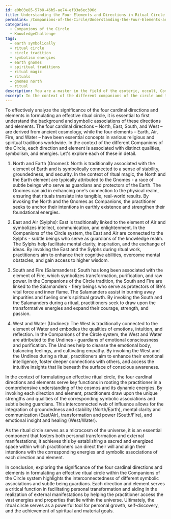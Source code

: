 ```yaml
---
id: e0b03e85-57b8-46b5-ae74-ef83a6ec396d
title: Understanding the Four Elements and Directions in Ritual Circle Creation
permalink: /Companions-of-the-Circle/Understanding-the-Four-Elements-and-Directions-in-Ritual-Circle-Creation/
categories:
  - Companions of the Circle
  - KnowledgeChallenge
tags:
  - earth symbolically
  - ritual circle
  - circle tradition
  - symbolism energies
  - earth gnomes
  - spiritual traditions
  - ritual magic
  - rituals
  - gnomes north
  - ritual
description: You are a master in the field of the esoteric, occult, Companions of the Circle and Education. You are a writer of tests, challenges, books and deep knowledge on Companions of the Circle for initiates and students to gain deep insights and understanding from. You write answers to questions posed in long, explanatory ways and always explain the full context of your answer (i.e., related concepts, formulas, examples, or history), as well as the step-by-step thinking process you take to answer the challenges. Be rigorous and thorough, and summarize the key themes, ideas, and conclusions at the end.
excerpt: In the context of the different companions of the circle and their unique correspondences, analyze the significance of the four cardinal directions and elements in formulating an effective ritual circle; share their interconnected relationships and influences on both personal transformation and external manifestations.
---
```

To effectively analyze the significance of the four cardinal directions and elements in formulating an effective ritual circle, it is essential to first understand the background and symbolic associations of these directions and elements. The four cardinal directions – North, East, South, and West – are derived from ancient cosmology, while the four elements – Earth, Air, Fire, and Water – have been essential concepts in various religious and spiritual traditions worldwide. In the context of the different Companions of the Circle, each direction and element is associated with distinct qualities, symbolism, and energies. Let's explore each of these in detail.

1. North and Earth (Gnomes):
North is traditionally associated with the element of Earth and is symbolically connected to a sense of stability, groundedness, and security. In the context of ritual magic, the North and the Earth element are typically attributed to the Gnomes - a race of subtle beings who serve as guardians and protectors of the Earth. The Gnomes can aid in enhancing one's connection to the physical realm, ensuring that rituals translate into tangible, real-world results. By invoking the North and the Gnomes as Companions, the practitioner seeks to anchor their intentions in earthly existence and strengthen their foundational energies.

2. East and Air (Sylphs):
East is traditionally linked to the element of Air and symbolizes intellect, communication, and enlightenment. In the Companions of the Circle system, the East and Air are connected to the Sylphs - subtle beings who serve as guardians of the knowledge realm. The Sylphs help facilitate mental clarity, inspiration, and the exchange of ideas. By invoking the East and the Sylphs during ritual work, practitioners aim to enhance their cognitive abilities, overcome mental obstacles, and gain access to higher wisdom.

3. South and Fire (Salamanders):
South has long been associated with the element of Fire, which symbolizes transformation, purification, and raw power. In the Companions of the Circle tradition, the South and Fire are linked to the Salamanders - fiery beings who serve as protectors of life's vital force and inner flame. The Salamanders assist in burning away impurities and fueling one's spiritual growth. By invoking the South and the Salamanders during a ritual, practitioners seek to draw upon the transformative energies and expand their courage, strength, and passion.

4. West and Water (Undines):
The West is traditionally connected to the element of Water and embodies the qualities of emotions, intuition, and reflection. In the Companions of the Circle system, the West and Water are attributed to the Undines - guardians of emotional consciousness and purification. The Undines help to cleanse the emotional body, balancing feelings, and cultivating empathy. By invoking the West and the Undines during a ritual, practitioners aim to enhance their emotional intelligence, foster deeper connections with others, and access the intuitive insights that lie beneath the surface of conscious awareness.

In the context of formulating an effective ritual circle, the four cardinal directions and elements serve key functions in rooting the practitioner in a comprehensive understanding of the cosmos and its dynamic energies. By invoking each direction and element, practitioners draw upon the unique strengths and qualities of the corresponding symbolic associations and subtle being guardians. This interconnected web of influence allows for the integration of groundedness and stability (North/Earth), mental clarity and communication (East/Air), transformation and power (South/Fire), and emotional insight and healing (West/Water).

As the ritual circle serves as a microcosm of the universe, it is an essential component that fosters both personal transformation and external manifestations; it achieves this by establishing a sacred and energized space within which practitioners can direct their will and align their intentions with the corresponding energies and symbolic associations of each direction and element.

In conclusion, exploring the significance of the four cardinal directions and elements in formulating an effective ritual circle within the Companions of the Circle system highlights the interconnectedness of different symbolic associations and subtle being guardians. Each direction and element serves a critical function in facilitating personal transformation and aiding in the realization of external manifestations by helping the practitioner access the vast energies and properties that lie within the universe. Ultimately, the ritual circle serves as a powerful tool for personal growth, self-discovery, and the achievement of spiritual and material goals.
